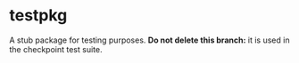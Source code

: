 # testpkg

A stub package for testing purposes. **Do not delete this branch:** it is used in the checkpoint test suite.
